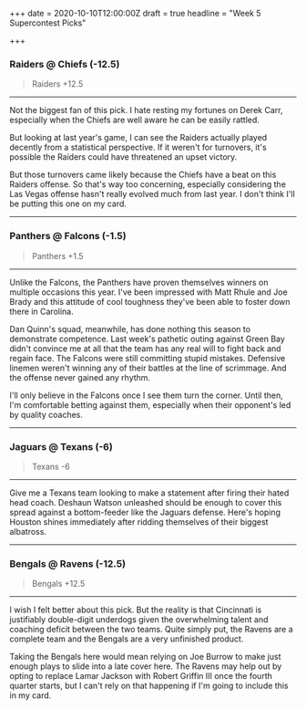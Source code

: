+++
date = 2020-10-10T12:00:00Z
draft = true
headline = "Week 5 Supercontest Picks"

+++
### Raiders @ Chiefs (-12.5)

> Raiders +12.5

***

Not the biggest fan of this pick. I hate resting my fortunes on Derek Carr, especially when the Chiefs are well aware he can be easily rattled.

But looking at last year's game, I can see the Raiders actually played decently from a statistical perspective. If it weren't for turnovers, it's possible the Raiders could have threatened an upset victory.

But those turnovers came likely because the Chiefs have a beat on this Raiders offense. So that's way too concerning, especially considering the Las Vegas offense hasn't really evolved much from last year.  I don't think I'll be putting this one on my card.

***

### Panthers @ Falcons (-1.5)

> Panthers +1.5

***

Unlike the Falcons, the Panthers have proven themselves winners on multiple occasions this year. I've been impressed with Matt Rhule and Joe Brady and this attitude of cool toughness they've been able to foster down there in Carolina.

Dan Quinn's squad, meanwhile, has done nothing this season to demonstrate competence. Last week's pathetic outing against Green Bay didn't convince me at all that the team has any real will to fight back and regain face. The Falcons were still committing stupid mistakes. Defensive linemen weren't winning any of their battles at the line of scrimmage. And the offense never gained any rhythm.

I'll only believe in the Falcons once I see them turn the corner. Until then, I'm comfortable betting against them, especially when their opponent's led by quality coaches.

***

### Jaguars @ Texans (-6)

> Texans -6

***

Give me a Texans team looking to make a statement after firing their hated head coach. Deshaun Watson unleashed should be enough to cover this spread against a bottom-feeder like the Jaguars defense. Here's hoping Houston shines immediately after ridding themselves of their biggest albatross.

***

### Bengals @ Ravens (-12.5)

> Bengals +12.5

***

I wish I felt better about this pick. But the reality is that Cincinnati is justifiably double-digit underdogs given the overwhelming talent and coaching deficit between the two teams. Quite simply put, the Ravens are a complete team and the Bengals are a very unfinished product.

Taking the Bengals here would mean relying on Joe Burrow to make just enough plays to slide into a late cover here. The Ravens may help out by opting to replace Lamar Jackson with Robert Griffin III once the fourth quarter starts, but I can't rely on that happening if I'm going to include this in my card.